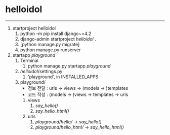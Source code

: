 # helloidol

---

1. startproject helloidol
   1. python -m pip install django~=4.2
   2. django-admin startproject _helloidol_ .
   3. [python manage.py migrate]
   4. python manage.py runserver
2. startapp _playground_
   1. Terminal
      1. python manage.py startapp _playground_
   2. _helloidol_/settings.py
      1. 'playground', in INSTALLED_APPS
   3. playground/
      - 정보 전달 : urls -> views -> (models -> )templates
      - 코드 작성 : (models -> )views -> templates -> urls
      1. views 
         1. _say_hello()_
         2. _say_hello_html()_
      2. urls
         1. _playground/hello/_ -> _say_hello()_
         2. _playground/hello_html/_ -> _say_hello_html()_